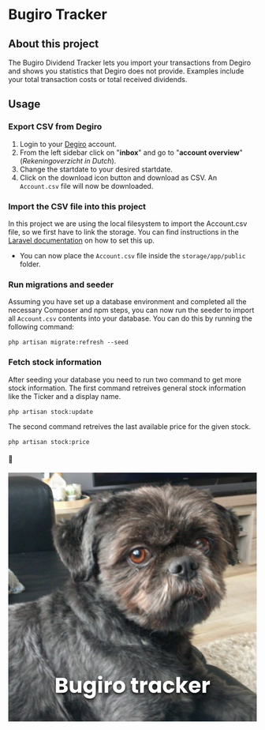 # Bugiro Tracker

## About this project
The Bugiro Dividend Tracker lets you import your transactions from Degiro and shows you statistics that Degiro does not provide. Examples include your total transaction costs or total received dividends.

## Usage

### Export CSV from Degiro
1. Login to your [Degiro](https://www.degiro.nl/) account.
2. From the left sidebar click on "**inbox**" and go to "**account overview**" (*Rekeningoverzicht in Dutch*).
3. Change the startdate to your desired startdate.
4. Click on the download icon button and download as CSV. An `Account.csv` file will now be downloaded.

### Import the CSV file into this project
In this project we are using the local filesystem to import the Account.csv file, so we first have to link the storage. You can find instructions in the [Laravel documentation](https://laravel.com/docs/11.x/filesystem#the-public-disk) on how to set this up.

- You can now place the `Account.csv` file inside the `storage/app/public` folder.

### Run migrations and seeder
Assuming you have set up a database environment and completed all the necessary Composer and npm steps, you can now run the seeder to import all `Account.csv` contents into your database. You can do this by running the following command:

````
php artisan migrate:refresh --seed
````

### Fetch stock information
After seeding your database you need to run two command to get more stock information. The first command retreives general stock information like the Ticker and a display name. 

````
php artisan stock:update
````

The second command retreives the last available price for the given stock.
````
php artisan stock:price
````

#### 🐶
![Bugiro](Bugiro.png)
